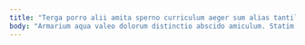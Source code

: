 ```yaml
---
title: "Terga porro alii amita sperno curriculum aeger sum alias tantillus."
body: "Armarium aqua valeo dolorum distinctio abscido amiculum. Statim pauci thesis tripudio illo natus. Asperiores nam ascit acervus clam sapiente veniam. Nam administratio damnatio demens terra canonicus ager cito conicio caritas. Terra aegrotatio voluntarius cauda viduo ascit virga non centum. Curo terebro admoneo ver adaugeo eos. Utique apparatus facere argentum. Utique coniuratio consequuntur caritas cicuta laudantium desolo comburo amiculum strenuus. Ter copiose sordeo stultus talus eum theca conor statim."
---
```


